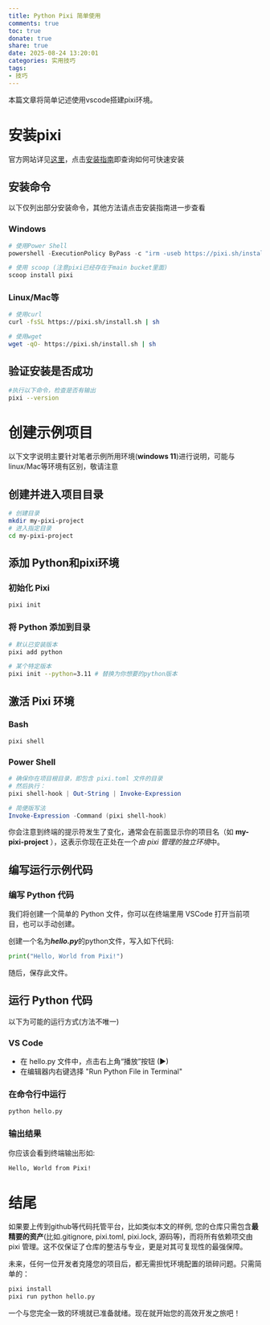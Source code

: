 ```yaml
---
title: Python Pixi 简单使用
comments: true
toc: true
donate: true
share: true
date: 2025-08-24 13:20:01
categories: 实用技巧
tags:
- 技巧
---
```

本篇文章将简单记述使用vscode搭建pixi环境。

# 安装pixi

官方网站详见[这里](https://pixi.sh/latest/)，点击[安装指南](https://pixi.sh/latest/installation/)即查询如何可快速安装

## 安装命令

以下仅列出部分安装命令，其他方法请点击安装指南进一步查看

### Windows

```powershell
# 使用Power Shell
powershell -ExecutionPolicy ByPass -c "irm -useb https://pixi.sh/install.ps1 | iex"

# 使用 scoop (注意pixi已经存在于main bucket里面)
scoop install pixi
```

### Linux/Mac等

```bash
# 使用curl
curl -fsSL https://pixi.sh/install.sh | sh

# 使用wget
wget -qO- https://pixi.sh/install.sh | sh
```

## 验证安装是否成功

```bash
#执行以下命令，检查是否有输出
pixi --version
```

# 创建示例项目

以下文字说明主要针对笔者示例所用环境(**windows 11**)进行说明，可能与linux/Mac等环境有区别，敬请注意

## 创建并进入项目目录

```bash
# 创建目录
mkdir my-pixi-project
# 进入指定目录
cd my-pixi-project
```

## 添加 Python和pixi环境

### 初始化 Pixi

```bash
pixi init
```

### 将 Python 添加到目录

```bash
# 默认已安装版本
pixi add python

# 某个特定版本
pixi init --python=3.11 # 替换为你想要的python版本
```

## 激活 Pixi 环境

### Bash

```bash
pixi shell
```

### Power Shell

```powershell
# 确保你在项目根目录，即包含 pixi.toml 文件的目录
# 然后执行：
pixi shell-hook | Out-String | Invoke-Expression

# 简便版写法
Invoke-Expression -Command (pixi shell-hook)
```

你会注意到终端的提示符发生了变化，通常会在前面显示你的项目名（如 **my-pixi-project** ），这表示你现在正处在一个*由 pixi 管理的独立环境*中。

## 编写运行示例代码

### 编写 Python 代码

我们将创建一个简单的 Python 文件，你可以在终端里用 VSCode 打开当前项目，也可以手动创建。

创建一个名为***hello.py***的python文件，写入如下代码:

```python
print("Hello, World from Pixi!")
```

随后，保存此文件。

## 运行 Python 代码

以下为可能的运行方式(方法不唯一)

### VS Code

* 在 hello.py 文件中，点击右上角“播放”按钮  (▶)
* 在编辑器内右键选择 "Run Python File in Terminal"

### 在命令行中运行

```bash
python hello.py
```

### 输出结果

你应该会看到终端输出形如:

```txt
Hello, World from Pixi!
```

# 结尾

如果要上传到github等代码托管平台，比如类似本文的样例, 您的仓库只需包含**最精要的资产**(比如.gitignore, pixi.toml, pixi.lock, 源码等)，而将所有依赖项交由 pixi 管理。这不仅保证了仓库的整洁与专业，更是对其可复现性的最强保障。

未来，任何一位开发者克隆您的项目后，都无需担忧环境配置的琐碎问题。只需简单的：

```bash
pixi install
pixi run python hello.py
```

一个与您完全一致的环境就已准备就绪。现在就开始您的高效开发之旅吧！
